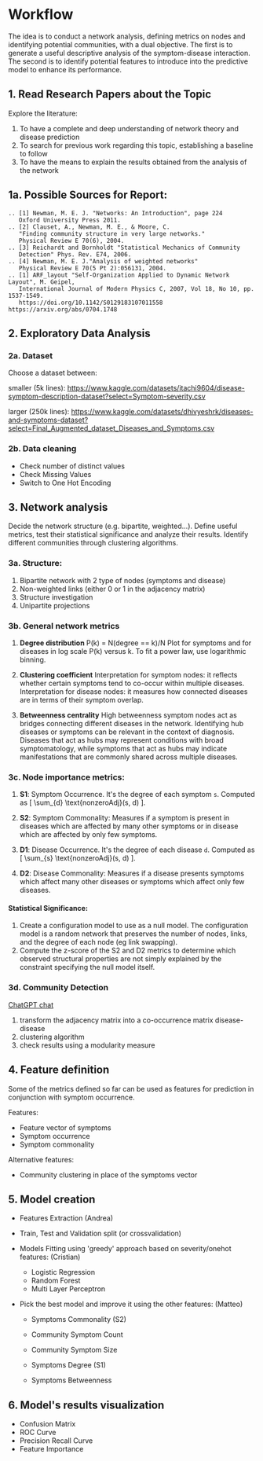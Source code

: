 # Workflow 
The idea is to conduct a network analysis, defining metrics on nodes and identifying potential communities, with a dual objective. The first is to generate a useful descriptive analysis of the symptom-disease interaction. The second is to identify potential features to introduce into the predictive model to enhance its performance.

## 1. Read Research Papers about the Topic
Explore the literature:
  1) To have a complete and deep understanding of network theory and disease prediction
  2) To search for previous work regarding this topic, establishing a baseline to follow
  3) To have the means to explain the results obtained from the analysis of the network

## 1a. Possible Sources for Report:
    .. [1] Newman, M. E. J. "Networks: An Introduction", page 224
       Oxford University Press 2011.
    .. [2] Clauset, A., Newman, M. E., & Moore, C.
       "Finding community structure in very large networks."
       Physical Review E 70(6), 2004.
    .. [3] Reichardt and Bornholdt "Statistical Mechanics of Community
       Detection" Phys. Rev. E74, 2006.
    .. [4] Newman, M. E. J."Analysis of weighted networks"
       Physical Review E 70(5 Pt 2):056131, 2004.
    .. [1] ARF_layout "Self-Organization Applied to Dynamic Network Layout", M. Geipel,
       International Journal of Modern Physics C, 2007, Vol 18, No 10, pp. 1537-1549.
       https://doi.org/10.1142/S0129183107011558 https://arxiv.org/abs/0704.1748



## 2. Exploratory Data Analysis
### 2a. Dataset
Choose a dataset between:

smaller (5k lines):    https://www.kaggle.com/datasets/itachi9604/disease-symptom-description-dataset?select=Symptom-severity.csv

larger (250k lines):    https://www.kaggle.com/datasets/dhivyeshrk/diseases-and-symptoms-dataset?select=Final_Augmented_dataset_Diseases_and_Symptoms.csv

### 2b. Data cleaning
- Check number of distinct values
- Check Missing Values
- Switch to One Hot Encoding


## 3. Network analysis
Decide the network structure (e.g. bipartite, weighted...). Define useful metrics, test their statistical significance and analyze their results.
Identify different communities through clustering algorithms.

### 3a. Structure:

1. Bipartite network with 2 type of nodes (symptoms and disease)
2. Non-weighted links (either 0 or 1 in the adjacency matrix)
3. Structure investigation
4. Unipartite projections

### 3b. General network metrics

1. **Degree distribution**
P(k) = N(degree == k)/N
Plot for symptoms and for diseases in log scale P(k) versus k.
To fit a power law, use logarithmic binning.

2. **Clustering coefficient**
Interpretation for symptom nodes: it reflects whether certain symptoms tend to co-occur within multiple diseases.
Interpretation for disease nodes: it measures how connected diseases are in terms of their symptom overlap.

3. **Betweenness centrality**
High betweenness symptom nodes act as bridges connecting different diseases in the network.
Identifying hub diseases or symptoms can be relevant in the context of diagnosis.
Diseases that act as hubs may represent conditions with broad symptomatology, while symptoms that act as hubs may indicate manifestations that are commonly shared across multiple diseases.

### 3c. Node importance metrics:

1. **S1**: Symptom Occurrence. It's the degree of each symptom `s`. Computed as \[ \sum_{d} \text{nonzeroAdj}(s, d) \].

2. **S2**: Symptom Commonality: Measures if a symptom is present in diseases which are affected by many other symptoms or in disease which are affected by only few symptoms.

3. **D1**: Disease Occurrence.  It's the degree of each disease `d`. Computed as \[ \sum_{s} \text{nonzeroAdj}(s, d) \].

4. **D2**: Disease Commonality: Measures if a disease presents symptoms which affect many other diseases or symptoms which affect only few diseases.

#### Statistical Significance:

1. Create a configuration model to use as a null model. The configuration model is a random network that preserves the number of nodes, links, and the degree of each node (eg link swapping).
2. Compute the z-score of the S2 and D2 metrics to determine which observed structural properties are not simply explained by the constraint specifying the null model itself.

### 3d. Community Detection
[ChatGPT chat](https://chat.openai.com/share/d771039a-788d-4b0c-abaf-787d96d1b002)
  1) transform the adjacency matrix into a co-occurrence matrix disease-disease
  2) clustering algorithm
  3) check results using a modularity measure


## 4. Feature definition

Some of the metrics defined so far can be used as features for prediction in conjunction with symptom occurrence.

Features:
- Feature vector of symptoms
- Symptom occurrence
- Symptom commonality

Alternative features:
- Community clustering in place of the symptoms vector


## 5. Model creation
- Features Extraction (Andrea)
  
- Train, Test and Validation split (or crossvalidation)
  
- Models Fitting using 'greedy' approach based on severity/onehot features: (Cristian)
  - Logistic Regression
  - Random Forest
  - Multi Layer Perceptron

- Pick the best model and improve it using the other features: (Matteo)
  - Symptoms Commonality (S2)
  - Community Symptom Count
  - Community Symptom Size

  - Symptoms Degree (S1)
  - Symptoms Betweenness


## 6. Model's results visualization
- Confusion Matrix
- ROC Curve
- Precision Recall Curve
- Feature Importance
